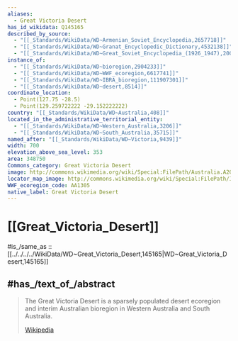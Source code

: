 ```yaml
---
aliases:
  - Great Victoria Desert
has_id_wikidata: Q145165
described_by_source:
  - "[[_Standards/WikiData/WD~Armenian_Soviet_Encyclopedia,2657718]]"
  - "[[_Standards/WikiData/WD~Granat_Encyclopedic_Dictionary,4532138]]"
  - "[[_Standards/WikiData/WD~Great_Soviet_Encyclopedia_(1926_1947),20078554]]"
instance_of:
  - "[[_Standards/WikiData/WD~bioregion,2904233]]"
  - "[[_Standards/WikiData/WD~WWF_ecoregion,6617741]]"
  - "[[_Standards/WikiData/WD~IBRA_bioregion,111907301]]"
  - "[[_Standards/WikiData/WD~desert,8514]]"
coordinate_location:
  - Point(127.75 -28.5)
  - Point(129.259722222 -29.152222222)
country: "[[_Standards/WikiData/WD~Australia,408]]"
located_in_the_administrative_territorial_entity:
  - "[[_Standards/WikiData/WD~Western_Australia,3206]]"
  - "[[_Standards/WikiData/WD~South_Australia,35715]]"
named_after: "[[_Standards/WikiData/WD~Victoria,9439]]"
width: 700
elevation_above_sea_level: 353
area: 348750
Commons_category: Great Victoria Desert
image: http://commons.wikimedia.org/wiki/Special:FilePath/Australia.A2002231.0145.250m%20NASA%20Nullarbor.jpg
locator_map_image: http://commons.wikimedia.org/wiki/Special:FilePath/IBRA%206.1%20Great%20Victoria%20Desert.png
WWF_ecoregion_code: AA1305
native_label: Great Victoria Desert
---
```


# [[Great_Victoria_Desert]] 

#is_/same_as :: [[../../../../WikiData/WD~Great_Victoria_Desert,145165|WD~Great_Victoria_Desert,145165]] 

## #has_/text_of_/abstract 

> The Great Victoria Desert is a sparsely populated desert ecoregion 
> and interim Australian bioregion in Western Australia and South Australia.
>
> [Wikipedia](https://en.wikipedia.org/wiki/Great%20Victoria%20Desert) 

